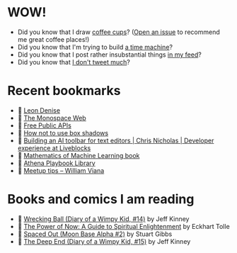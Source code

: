 # WOW!

- Did you know that I draw [coffee cups](https://papercups.mamuso.net/)? ([Open an issue](https://github.com/mamuso/papercups/issues) to recommend me great coffee places!)
- Did you know that I'm trying to build [a time machine](https://github.com/mamuso/fluxcapacitor)?
- Did you know that I post rather insubstantial things [in my feed](https://feed.mamuso.net/)?
- Did you know that [I don't tweet much](https://twitter.com/mamuso)?

# Recent bookmarks

- 👀 [Leon Denise](https://neondelice.xyz/)
- 👀 [The Monospace Web](https://owickstrom.github.io/the-monospace-web/)
- 👀 [Free Public APIs](https://www.freepublicapis.com/)
- 👀 [How not to use box shadows](https://dgerrells.com/blog/how-not-to-use-box-shadows)
- 👀 [Building an AI toolbar for text editors | Chris Nicholas | Developer experience at Liveblocks](https://chrisnicholas.dev/blog/building-an-ai-toolbar-for-text-editors)
- 👀 [Mathematics of Machine Learning book](https://tivadardanka.com/books/mathematics-of-machine-learning)
- 👀 [Athena Playbook Library](https://playbooks.athena.com/)
- 👀 [Meetup tips – William Viana](https://williamviana.blog/2024/08/12/meetup-tips/)


# Books and comics I am reading

- 📘 [Wrecking Ball (Diary of a Wimpy Kid, #14)](https://www.goodreads.com/book/show/44091234) by Jeff Kinney
- 📘 [The Power of Now: A Guide to Spiritual Enlightenment](https://www.goodreads.com/book/show/6512869) by Eckhart Tolle
- 📘 [Spaced Out (Moon Base Alpha #2)](https://www.goodreads.com/book/show/26022750) by Stuart Gibbs
- 📘 [The Deep End (Diary of a Wimpy Kid, #15)](https://www.goodreads.com/book/show/51468119) by Jeff Kinney

